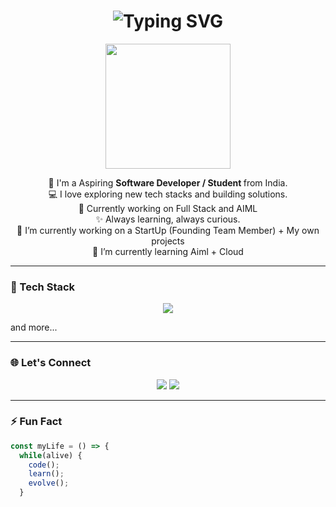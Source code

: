 
<!-- Matrix Rain Background Animation -->
<!--<div align="center" style="width: 100px; height: 100px; overflow: hidden;">-->
<!--   <img src="matrix rain.gif" style="width: 100%; object-fit: cover;" alt="Matrix Code Rain" /> -->
<!-- </div> -->

<!-- Profile Header Animation -->
<h1 align="center">
  <img src="https://readme-typing-svg.herokuapp.com?font=Fira+Code&duration=3000&pause=1000&color=00F7FF&center=true&vCenter=true&width=435&lines=Hey!+I'm+Adinath+%F0%9F%91%8B;Full+Stack+Developer+%7C+AIML+Enthu;Student+IIT+Madras+SVCE" alt="Typing SVG" />
</h1>

<!-- About Me Section -->
<p align="center">
  <img src="https://media.giphy.com/media/L8K62iTDkzGX6/giphy.gif" width="200"/>
</p>

<p align="center">
  🚀 I'm a Aspiring  <b>Software Developer / Student </b> from India.<br>
  💻 I love exploring new tech stacks and building solutions.<br>
  🎯 Currently working on Full Stack and AIML<br>
  ✨ Always learning, always curious.<br>
  🔭 I’m currently working on a StartUp (Founding Team Member) + My own projects <br>
  🌱 I’m currently learning Aiml + Cloud
</p>

---

### 🧰 Tech Stack

<p align="center">
  <img src="https://skillicons.dev/icons?i=js,ts,react,nextjs,nodejs,express,mongodb,mysql,postgresql,html,css,tailwind,bootstrap,python,git,github,vscode,figma" />
  <p>and more...</p>
</p>

---

### 🌐 Let's Connect

<p align="center">
  <a href="https://www.linkedin.com/in/radinath/"><img src="https://img.shields.io/badge/LinkedIn-blue?logo=linkedin&style=for-the-badge&logoColor=white"/></a>
  <a href="mailto:adinath.codes.alot@gmail.com"><img src="https://img.shields.io/badge/Email-red?logo=gmail&style=for-the-badge&logoColor=white"/></a>
<!--   <a href="https://demon07101845.github.io/portfolio/"><img src="https://img.shields.io/badge/Portfolio-black?style=for-the-badge&logo=github"/></a> -->
</p>

---

### ⚡ Fun Fact

```js
const myLife = () => {
  while(alive) {
    code();
    learn();
    evolve();
  }

